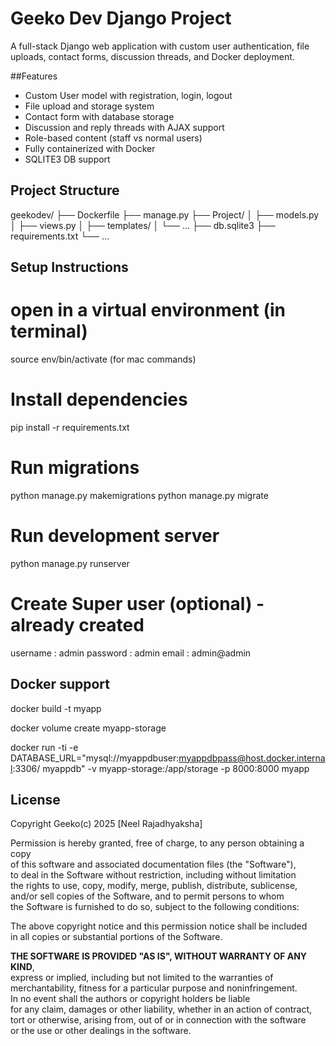 # Geeko Dev Django Project

A full-stack Django web application with custom user authentication, file uploads, contact forms, discussion threads, and Docker deployment.

##Features

- Custom User model with registration, login, logout
- File upload and storage system
- Contact form with database storage
- Discussion and reply threads with AJAX support
- Role-based content (staff vs normal users)
- Fully containerized with Docker
- SQLITE3 DB support

## Project Structure

geekodev/
├── Dockerfile
├── manage.py
├── Project/
│ ├── models.py
│ ├── views.py
│ ├── templates/
│ └── …
├── db.sqlite3
├── requirements.txt
└── …

## Setup Instructions

# open in a virtual environment (in terminal)

source env/bin/activate (for mac commands)

# Install dependencies

pip install -r requirements.txt

# Run migrations

python manage.py makemigrations
python manage.py migrate

# Run development server

python manage.py runserver

# Create Super user (optional) - already created

username : admin
password : admin
email : admin@admin

## Docker support

docker build -t myapp

docker volume create myapp-storage

docker run -ti -e
DATABASE_URL="mysql://myappdbuser:myappdbpass@host.docker.internal:3306/
myappdb" -v myapp-storage:/app/storage -p 8000:8000 myapp

## License

Copyright Geeko(c) 2025 [Neel Rajadhyaksha]

Permission is hereby granted, free of charge, to any person obtaining a copy  
of this software and associated documentation files (the "Software"),  
to deal in the Software without restriction, including without limitation  
the rights to use, copy, modify, merge, publish, distribute, sublicense,  
and/or sell copies of the Software, and to permit persons to whom  
the Software is furnished to do so, subject to the following conditions:

The above copyright notice and this permission notice shall be included  
in all copies or substantial portions of the Software.

**THE SOFTWARE IS PROVIDED "AS IS", WITHOUT WARRANTY OF ANY KIND**,  
express or implied, including but not limited to the warranties of  
merchantability, fitness for a particular purpose and noninfringement.  
In no event shall the authors or copyright holders be liable  
for any claim, damages or other liability, whether in an action of contract,  
tort or otherwise, arising from, out of or in connection with the software  
or the use or other dealings in the software.
